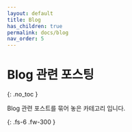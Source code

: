 ```yaml
---
layout: default
title: Blog
has_children: true
permalink: docs/blog
nav_order: 5
---
```


# Blog 관련 포스팅
{: .no_toc }

Blog 관련 포스트를 묶어 놓은 카테고리 입니다.

{: .fs-6 .fw-300 }